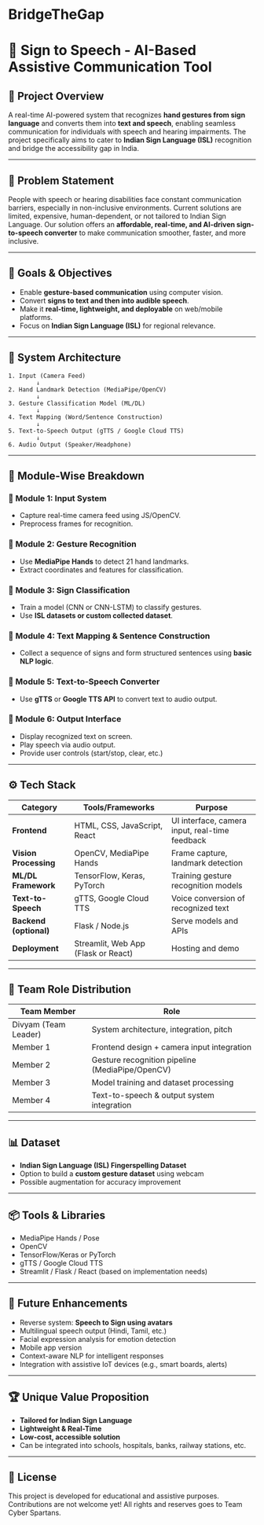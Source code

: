 # BridgeTheGap

# 🤟 Sign to Speech - AI-Based Assistive Communication Tool

## 📘 Project Overview
A real-time AI-powered system that recognizes **hand gestures from sign language** and converts them into **text and speech**, enabling seamless communication for individuals with speech and hearing impairments. The project specifically aims to cater to **Indian Sign Language (ISL)** recognition and bridge the accessibility gap in India.

---

## 🎯 Problem Statement
People with speech or hearing disabilities face constant communication barriers, especially in non-inclusive environments. Current solutions are limited, expensive, human-dependent, or not tailored to Indian Sign Language. Our solution offers an **affordable, real-time, and AI-driven sign-to-speech converter** to make communication smoother, faster, and more inclusive.

---

## 🚀 Goals & Objectives
- Enable **gesture-based communication** using computer vision.
- Convert **signs to text and then into audible speech**.
- Make it **real-time, lightweight, and deployable** on web/mobile platforms.
- Focus on **Indian Sign Language (ISL)** for regional relevance.

---

## 🧠 System Architecture
```
1. Input (Camera Feed)
        ↓
2. Hand Landmark Detection (MediaPipe/OpenCV)
        ↓
3. Gesture Classification Model (ML/DL)
        ↓
4. Text Mapping (Word/Sentence Construction)
        ↓
5. Text-to-Speech Output (gTTS / Google Cloud TTS)
        ↓
6. Audio Output (Speaker/Headphone)
```

---

## 🧩 Module-Wise Breakdown

### 🔸 Module 1: Input System
- Capture real-time camera feed using JS/OpenCV.
- Preprocess frames for recognition.

### 🔸 Module 2: Gesture Recognition
- Use **MediaPipe Hands** to detect 21 hand landmarks.
- Extract coordinates and features for classification.

### 🔸 Module 3: Sign Classification
- Train a model (CNN or CNN-LSTM) to classify gestures.
- Use **ISL datasets or custom collected dataset**.

### 🔸 Module 4: Text Mapping & Sentence Construction
- Collect a sequence of signs and form structured sentences using **basic NLP logic**.

### 🔸 Module 5: Text-to-Speech Converter
- Use **gTTS** or **Google TTS API** to convert text to audio output.

### 🔸 Module 6: Output Interface
- Display recognized text on screen.
- Play speech via audio output.
- Provide user controls (start/stop, clear, etc.)

---

## ⚙️ Tech Stack

| Category              | Tools/Frameworks                     | Purpose                                       |
|-----------------------|--------------------------------------|-----------------------------------------------|
| **Frontend**          | HTML, CSS, JavaScript, React         | UI interface, camera input, real-time feedback|
| **Vision Processing** | OpenCV, MediaPipe Hands              | Frame capture, landmark detection             |
| **ML/DL Framework**   | TensorFlow, Keras, PyTorch           | Training gesture recognition models           |
| **Text-to-Speech**    | gTTS, Google Cloud TTS               | Voice conversion of recognized text           |
| **Backend (optional)**| Flask / Node.js                      | Serve models and APIs                         |
| **Deployment**        | Streamlit, Web App (Flask or React)  | Hosting and demo                              |

---

## 👥 Team Role Distribution

| Team Member         | Role                                         |
|---------------------|-----------------------------------------------|
| Divyam (Team Leader)| System architecture, integration, pitch      |
| Member 1            | Frontend design + camera input integration    |
| Member 2            | Gesture recognition pipeline (MediaPipe/OpenCV)|
| Member 3            | Model training and dataset processing         |
| Member 4            | Text-to-speech & output system integration    |

---

## 📊 Dataset
- **Indian Sign Language (ISL) Fingerspelling Dataset**
- Option to build a **custom gesture dataset** using webcam
- Possible augmentation for accuracy improvement

---

## 📦 Tools & Libraries
- MediaPipe Hands / Pose
- OpenCV
- TensorFlow/Keras or PyTorch
- gTTS / Google Cloud TTS
- Streamlit / Flask / React (based on implementation needs)

---

## 🌱 Future Enhancements
- Reverse system: **Speech to Sign using avatars**
- Multilingual speech output (Hindi, Tamil, etc.)
- Facial expression analysis for emotion detection
- Mobile app version
- Context-aware NLP for intelligent responses
- Integration with assistive IoT devices (e.g., smart boards, alerts)

---

## 🏆 Unique Value Proposition
- **Tailored for Indian Sign Language**
- **Lightweight & Real-Time**
- **Low-cost, accessible solution**
- Can be integrated into schools, hospitals, banks, railway stations, etc.

---

## 📂 License
This project is developed for educational and assistive purposes. Contributions are not welcome yet!
All rights and reserves goes to Team Cyber Spartans.
